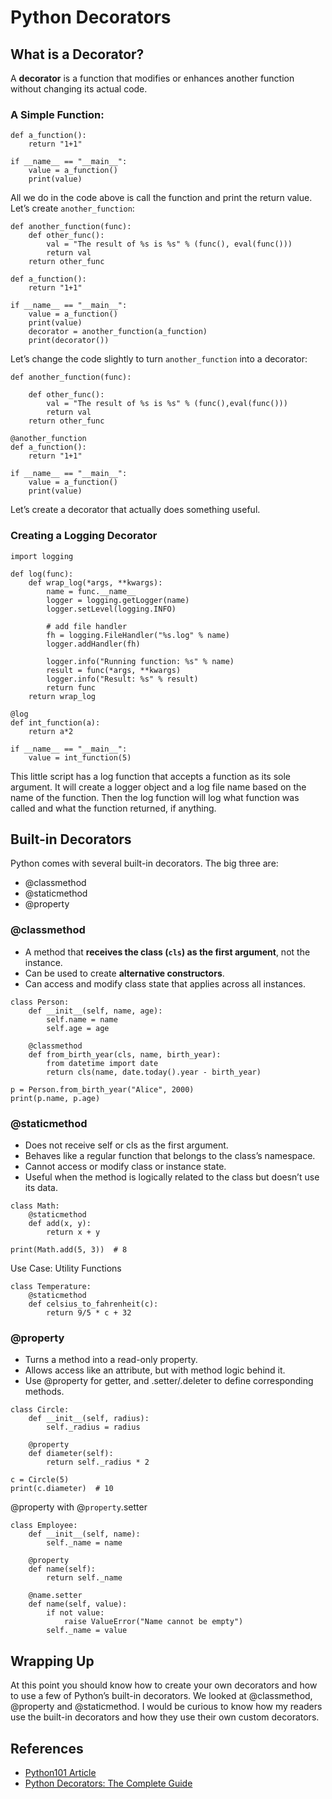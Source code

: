 # Python Decorators

## What is a Decorator?
A **decorator** is a function that modifies or enhances another function without changing its actual code.

### A Simple Function:

```
def a_function():
    return "1+1"

if __name__ == "__main__":
    value = a_function()
    print(value)
```

All we do in the code above is call the function and print the return value. Let’s create `another_function`:

```
def another_function(func):
    def other_func():
        val = "The result of %s is %s" % (func(), eval(func()))
        return val
    return other_func

def a_function():
    return "1+1"

if __name__ == "__main__":
    value = a_function()
    print(value)
    decorator = another_function(a_function)
    print(decorator())
```

Let’s change the code slightly to turn `another_function` into a decorator:

```
def another_function(func):

    def other_func():
        val = "The result of %s is %s" % (func(),eval(func()))
        return val
    return other_func

@another_function
def a_function():
    return "1+1"

if __name__ == "__main__":
    value = a_function()
    print(value)
```

Let’s create a decorator that actually does something useful.

### Creating a Logging Decorator

```
import logging

def log(func):
    def wrap_log(*args, **kwargs):
        name = func.__name__
        logger = logging.getLogger(name)
        logger.setLevel(logging.INFO)

        # add file handler
        fh = logging.FileHandler("%s.log" % name)
        logger.addHandler(fh)

        logger.info("Running function: %s" % name)
        result = func(*args, **kwargs)
        logger.info("Result: %s" % result)
        return func
    return wrap_log

@log
def int_function(a):
    return a*2

if __name__ == "__main__":
    value = int_function(5)
```

This little script has a log function that accepts a function as its sole argument. It will create a logger object and a log file name based on the name of the function. Then the log function will log what function was called and what the function returned, if anything.

## Built-in Decorators

Python comes with several built-in decorators. The big three are:

* @classmethod
* @staticmethod
* @property

### @classmethod

* A method that **receives the class (`cls`) as the first argument**, not the instance.
* Can be used to create **alternative constructors**.
* Can access and modify class state that applies across all instances.

```
class Person:
    def __init__(self, name, age):
        self.name = name
        self.age = age

    @classmethod
    def from_birth_year(cls, name, birth_year):
        from datetime import date
        return cls(name, date.today().year - birth_year)

p = Person.from_birth_year("Alice", 2000)
print(p.name, p.age)

```

### @staticmethod

* Does not receive self or cls as the first argument.
* Behaves like a regular function that belongs to the class’s namespace.
* Cannot access or modify class or instance state.
* Useful when the method is logically related to the class but doesn’t use its data.

```
class Math:
    @staticmethod
    def add(x, y):
        return x + y

print(Math.add(5, 3))  # 8
```

Use Case: Utility Functions

```
class Temperature:
    @staticmethod
    def celsius_to_fahrenheit(c):
        return 9/5 * c + 32
```

### @property

* Turns a method into a read-only property.
* Allows access like an attribute, but with method logic behind it.
* Use @property for getter, and .setter/.deleter to define corresponding methods.

```
class Circle:
    def __init__(self, radius):
        self._radius = radius

    @property
    def diameter(self):
        return self._radius * 2

c = Circle(5)
print(c.diameter)  # 10
```

@property with @`property`.setter

```
class Employee:
    def __init__(self, name):
        self._name = name

    @property
    def name(self):
        return self._name

    @name.setter
    def name(self, value):
        if not value:
            raise ValueError("Name cannot be empty")
        self._name = value
```

## Wrapping Up

At this point you should know how to create your own decorators and how to use a few of Python’s built-in decorators. We looked at @classmethod, @property and @staticmethod. I would be curious to know how my readers use the built-in decorators and how they use their own custom decorators.

## References

* [Python101 Article](https://python101.pythonlibrary.org/chapter25_decorators.html)
* [Python Decorators: The Complete Guide](https://youtu.be/QH5fw9kxDQA?si=_gqx8qCdPJoAUewL) 